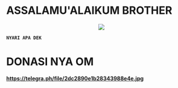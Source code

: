 # ASSALAMU'ALAIKUM BROTHER

<p align="center"> <img src="https://user-images.githubusercontent.com/20230423_200237.png"/></p>

<p align="center">

<b><pre><code>NYARI APA DEK</code></pre>

# DONASI NYA OM
https://telegra.ph/file/2dc2890e1b28343988e4e.jpg
